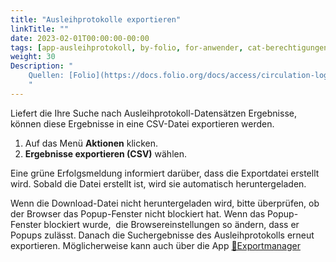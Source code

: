 ```yaml
---
title: "Ausleihprotokolle exportieren"
linkTitle: ""
date: 2023-02-01T00:00:00-00:00
tags: [app-ausleihprotokoll, by-folio, for-anwender, cat-berechtigungen]
weight: 30
Description: "
    Quellen: [Folio](https://docs.folio.org/docs/access/circulation-log/circ_log/#exporting-circulation-log-search-results ) & [GBV](https://info.gbv.de/display/FOLIOGBVEXTERN/Folio:+Ausleihprotokolle+exportieren)
    "
---
```


Liefert die Ihre Suche nach Ausleihprotokoll-Datensätzen Ergebnisse, können diese Ergebnisse in eine CSV-Datei exportieren werden.

1.  Auf das Menü **Aktionen** klicken.
2.  **Ergebnisse exportieren (CSV)** wählen.

Eine grüne Erfolgsmeldung informiert darüber, dass die Exportdatei erstellt wird. Sobald die Datei erstellt ist, wird sie automatisch heruntergeladen.

Wenn die Download-Datei nicht heruntergeladen wird, bitte überprüfen, ob der Browser das Popup-Fenster nicht blockiert hat. Wenn das Popup-Fenster blockiert wurde,  die Browsereinstellungen so ändern, dass er Popups zulässt. Danach die Suchergebnisse des Ausleihprotokolls erneut exportieren. Möglicherweise kann auch über die App [📱Exportmanager](https://info.gbv.de/pages/viewpage.action?pageId=845709333)

